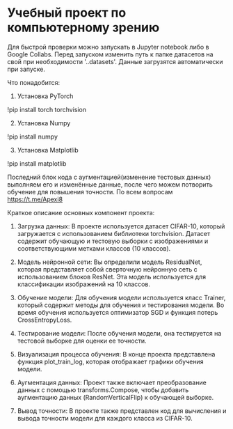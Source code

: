 # Учебный проект по компьютерному зрению
Для быстрой проверки можно запускать в Jupyter notebook либо в Google Collabs.
Перед запуском изменить путь к папке датасетов на свой при необходимости '..datasets'. 
Данные загрузятся автоматически при запуске.

Что понадобится:

1. Установка PyTorch
 
!pip install torch torchvision

2. Установка Numpy

!pip install numpy
 
3. Установка Matplotlib

!pip install matplotlib

Последний блок кода с аугментацией(изменение тестовых данных) выполняем его и изменённые данные, после чего можем потворить обучение для повышения точности.
По всем вопросам https://t.me/Apexi8

Краткое описание основных компонент проекта:

  1.  Загрузка данных: В проекте используется датасет CIFAR-10, который загружается с использованием библиотеки torchvision. Датасет содержит обучающую и тестовую выборки с изображениями и соответствующими метками классов (10 классов).

   2. Модель нейронной сети: Вы определили модель ResidualNet, которая представляет собой сверточную нейронную сеть с использованием блоков ResNet. Эта модель используется для классификации изображений на 10 классов.

   3. Обучение модели: Для обучения модели используется класс Trainer, который содержит методы для обучения и тестирования модели. Во время обучения используется оптимизатор SGD и функция потерь CrossEntropyLoss.

   4. Тестирование модели: После обучения модели, она тестируется на тестовой выборке для оценки ее точности.

   5. Визуализация процесса обучения: В конце проекта представлена функция plot_train_log, которая отображает графики обучения модели.

   6. Аугментация данных: Проект также включает преобразование данных с помощью transforms.Compose, чтобы добавить аугментацию данных (RandomVerticalFlip) к обучающей выборке.

   7. Вывод точности: В проекте также представлен код для вычисления и вывода точности модели для каждого класса из CIFAR-10.
